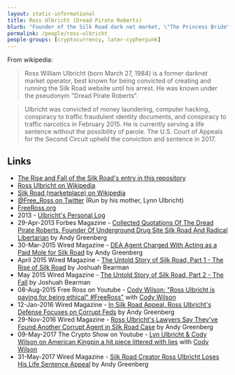 ```yaml
---
layout: static-informational
title: Ross Ulbricht (Dread Pirate Roberts)
blurb: "Founder of the Silk Road dark net market, \"The Princess Bride\" fan, Currently serving life in prison"
permalink: /people/ross-ulbricht
people-groups: [cryptocurrency, later-cypherpunk]
---
```


From wikipedia:

> Ross William Ulbricht (born March 27, 1984) is a former darknet market operator, best known for being convicted of creating and running the Silk Road website until his arrest. He was known under the pseudonym "Dread Pirate Roberts".

> Ulbricht was convicted of money laundering, computer hacking, conspiracy to traffic fraudulent identity documents, and conspiracy to traffic narcotics in February 2015. He is currently serving a life sentence without the possibility of parole. The U.S. Court of Appeals for the Second Circuit upheld the conviction and sentence in 2017.

## Links

* [The Rise and Fall of the Silk Road's entry in this repository](/events/the_silk_road.md)
* [Ross Ulbricht on Wikipedia](https://en.wikipedia.org/wiki/Ross_Ulbricht)
* [Silk Road (marketplace) on Wikipedia](https://en.wikipedia.org/wiki/Silk_Road_%28marketplace%29)
* [@Free_Ross on Twitter](https://twitter.com/Free_Ross) (Run by his mother, Lynn Ulbricht)
* [FreeRoss.org](https://freeross.org/)
* 2013 - [Ulbricht's Personal Log](https://www.scribd.com/doc/253551316/Ulbricht-Log?irgwc=1&content=10079&campaign=Skimbit%2C%20Ltd.&ad_group=100099X1555751X9bb4eedb81181aefb804c38fcbc35078&keyword=ft750noi&source=impactradius&medium=affiliate)
* 29-Apr-2013 Forbes Magazine - [Collected Quotations Of The Dread Pirate Roberts, Founder Of Underground Drug Site Silk Road And Radical Libertarian](https://www.forbes.com/sites/andygreenberg/2013/04/29/collected-quotations-of-the-dread-pirate-roberts-founder-of-the-drug-site-silk-road-and-radical-libertarian/#2b73bc381b0c) by Andy Greenberg
* 30-Mar-2015 Wired Magazine - [DEA Agent Charged With Acting as a Paid Mole for Silk Road](https://www.wired.com/2015/03/dea-agent-charged-acting-paid-mole-silk-road/) by Andy Greenberg
* April 2015 Wired Magazine - [The Untold Story of Silk Road, Part 1 - The Rise of Silk Road](https://www.wired.com/2015/04/silk-road-1/) by Joshuah Bearman
* May 2015 Wired Magazine - [The Untold Story of Silk Road, Part 2 - The Fall](https://www.wired.com/2015/04/silk-road-1/) by Joshuah Bearman
* 08-Aug-2015 Free Ross on Youtube - [Cody Wilson: "Ross Ulbricht is paying for being ethical" #FreeRoss"](https://www.youtube.com/watch?v=CEKswztcEng) with [Cody Wilson](/people/cody-wilson)
* 12-Jan-2016 Wired Magazine - [In Silk Road Appeal, Ross Ulbricht's Defense Focuses on Corrupt Feds](https://www.wired.com/2016/01/ross-ulbrichts-defense-focuses-on-corrupt-feds-in-silk-road-appeal/) by Andy Greenberg
* 29-Nov-2016 Wired Magazine - [Ross Ulbricht's Lawyers Say They've Found Another Corrupt Agent in Silk Road Case](https://www.wired.com/2016/11/ross-ulbrichts-lawyers-point-another-corrupt-agent-silk-road-case/) by Andy Greenberg
* 09-May-2017 The Crypto Show on Youtube - [Lyn Ulbricht & Cody Wilson on American Kingpin a hit piece littered with lies](https://www.youtube.com/watch?v=odFGizWeQ5s) with [Cody Wilson](/people/cody-wilson)
* 31-May-2017 Wired Magazine - [Silk Road Creator Ross Ulbricht Loses His Life Sentence Appeal](https://www.wired.com/2017/05/silk-road-creator-ross-ulbricht-loses-life-sentence-appeal/) by Andy Greenberg
